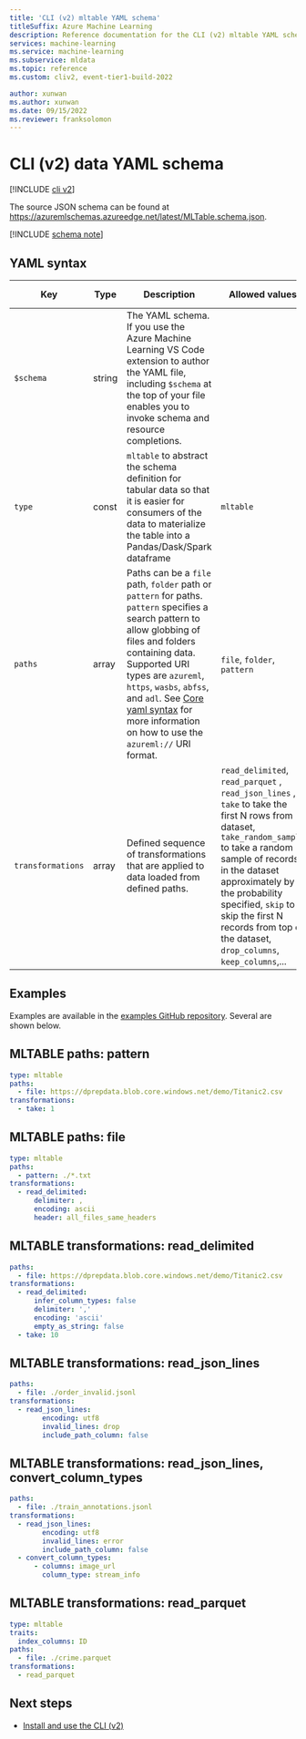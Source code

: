 ```yaml
---
title: 'CLI (v2) mltable YAML schema'
titleSuffix: Azure Machine Learning
description: Reference documentation for the CLI (v2) mltable YAML schema.
services: machine-learning
ms.service: machine-learning
ms.subservice: mldata
ms.topic: reference
ms.custom: cliv2, event-tier1-build-2022

author: xunwan
ms.author: xunwan
ms.date: 09/15/2022
ms.reviewer: franksolomon
---
```


# CLI (v2) data YAML schema

[!INCLUDE [cli v2](../../includes/machine-learning-cli-v2.md)]

The source JSON schema can be found at https://azuremlschemas.azureedge.net/latest/MLTable.schema.json.



[!INCLUDE [schema note](../../includes/machine-learning-preview-old-json-schema-note.md)]

## YAML syntax

| Key | Type | Description | Allowed values | Default value |
| --- | ---- | ----------- | -------------- | ------------- |
| `$schema` | string | The YAML schema. If you use the Azure Machine Learning VS Code extension to author the YAML file, including `$schema` at the top of your file enables you to invoke schema and resource completions. | | |
| `type` | const | `mltable` to abstract the schema definition for tabular data so that it is easier for consumers of the data to materialize the table into a Pandas/Dask/Spark dataframe | `mltable` | `mltable`|
| `paths` | array | Paths can be a `file` path, `folder` path or `pattern` for paths. `pattern` specifies a search pattern to allow globbing of files and folders containing data. Supported URI types are `azureml`, `https`, `wasbs`, `abfss`, and `adl`. See [Core yaml syntax](reference-yaml-core-syntax.md) for more information on how to use the `azureml://` URI format. |`file`, `folder`, `pattern`  | |
| `transformations`| array | Defined sequence of transformations that are applied to data loaded from defined paths. |`read_delimited`, `read_parquet` , `read_json_lines` , `take` to take the first N rows from dataset, `take_random_sample` to take a random sample of records in the dataset approximately by the probability specified, `skip` to skip the first N records from top of the dataset, `drop_columns`, `keep_columns`,... || 

## Examples

Examples are available in the [examples GitHub repository](https://github.com/Azure/azureml-examples/tree/main/sdk/assets/data). Several are shown below.


## MLTABLE paths: pattern

```yaml
type: mltable
paths:
  - file: https://dprepdata.blob.core.windows.net/demo/Titanic2.csv
transformations:
  - take: 1
```

## MLTABLE paths: file

```yaml
type: mltable
paths:
  - pattern: ./*.txt
transformations:
  - read_delimited:
      delimiter: ,
      encoding: ascii
      header: all_files_same_headers
```


## MLTABLE transformations: read_delimited

```yaml
paths:
  - file: https://dprepdata.blob.core.windows.net/demo/Titanic2.csv
transformations:
  - read_delimited:
      infer_column_types: false
      delimiter: ','
      encoding: 'ascii'
      empty_as_string: false
  - take: 10
```

## MLTABLE transformations: read_json_lines
```yaml
paths:
  - file: ./order_invalid.jsonl
transformations:
  - read_json_lines:
        encoding: utf8
        invalid_lines: drop
        include_path_column: false
```

## MLTABLE transformations: read_json_lines, convert_column_types
```yaml
paths:
  - file: ./train_annotations.jsonl
transformations:
  - read_json_lines:
        encoding: utf8
        invalid_lines: error
        include_path_column: false
  - convert_column_types:
      - columns: image_url
        column_type: stream_info
```

## MLTABLE transformations: read_parquet
```yaml
type: mltable
traits:
  index_columns: ID
paths:
  - file: ./crime.parquet
transformations:
  - read_parquet
```

## Next steps

- [Install and use the CLI (v2)](how-to-configure-cli.md)

